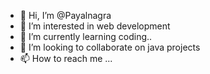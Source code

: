 - 👋 Hi, I’m @Payalnagra
- 👀 I’m interested in web development 
- 🌱 I’m currently learning coding..
- 💞️ I’m looking to collaborate on java projects 
- 📫 How to reach me ...

<!---
Payalnagra/Payalnagra is a ✨ special ✨ repository because its `README.md` (this file) appears on your GitHub profile.
You can click the Preview link to take a look at your changes.
--->
